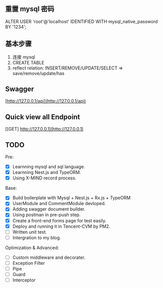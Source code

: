 ## 重置 mysql 密码
ALTER USER 'root'@'localhost' IDENTIFIED WITH mysql_native_password BY '1234';

## 基本步骤
1. 连接 mysql
2. CREATE TABLE
3. reflect relation: INSERT/REMOVE/UPDATE/SELECT => save/remove/update/has 

## Swagger
[http://127.0.0.1/api](http://127.0.0.1/api)

## Quick view all Endpoint
[[GET] http://127.0.0.1](http://127.0.0.1)

## TODO
Pre:
- [x] Learnning mysql and sql language.
- [x] Learnning Nest.js and TypeORM.
- [x] Using X-MIND record process.

Base:
- [x] Build boilerplate with Mysql + Nest.js + Rx.js + TypeORM 
- [x] UserModule and CommentModule devloped.
- [x] Adding swagger document builder. 
- [x] Using postman in pre-push step.
- [x] Create a front-end forms page for test easily.
- [x] Deploy and running it in Tencent-CVM by PM2.
- [ ] Written unit test.
- [ ] Intergration to my blog.

Optimization & Advanced:

- [ ] Custom middleware and decorater. 
- [ ] Exception Filter
- [ ] Pipe
- [ ] Guard
- [ ] Interceptor
